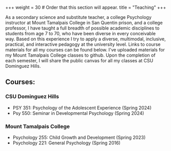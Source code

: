 +++
weight = 30  # Order that this section will appear.
title = "Teaching"
+++

As a secondary science and substitute teacher, a college Psychology instructor at Mount Tamalpais College in San Quentin prison, and a college professor, I have taught a full breadth of possible academic disciplines to students from age 7 to 70, who have been diverse in every conceivable way. Based on this experience I try to apply a diverse, multimodal, inclusive, practical, and interactive pedagogy at the university level. Links to course materials for all my courses can be found below. I've uploaded materials for my Mount Tamalpais College classes to github. Upon the completion of each semester, I will share the public canvas for all my classes at CSU Dominguez Hills.

## Courses: 
### CSU Dominguez Hills
- PSY 351: Psychology of the Adolescent Experience (Spring 2024)
- Psy 550: Seminar in Developmental Psychology (Spring 2024)

### Mount Tamalpais College
- Psychology 255: Child Growth and Development (Spring 2023)
- Psychology 221: General Psychology (Spring 2016)

